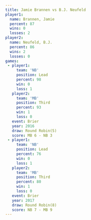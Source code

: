 ```yaml
---
title: Jamie Brannen vs B.J. Neufeld
player1:              
  name: Brannen, Jamie
  percent: 87         
  wins: 0             
  losses: 2           
player2:              
  name: Neufeld, B.J. 
  percent: 86         
  wins: 2             
  losses: 0           
games:
 - player1:        
     team: 'NB'    
     position: Lead
     percent: 98   
     win: 0        
     loss: 1       
   player2:         
     team: 'MB'     
     position: Third
     percent: 93    
     win: 1         
     loss: 0        
   event: Brier        
   year: 2016          
   draw: Round Robin(5)
   score: MB 6 - NB 3  
 - player1:        
     team: 'NB'    
     position: Lead
     percent: 76   
     win: 0        
     loss: 1       
   player2:         
     team: 'MB'     
     position: Third
     percent: 80    
     win: 1         
     loss: 0        
   event: Brier        
   year: 2017          
   draw: Round Robin(8)
   score: NB 7 - MB 9  
---
```

